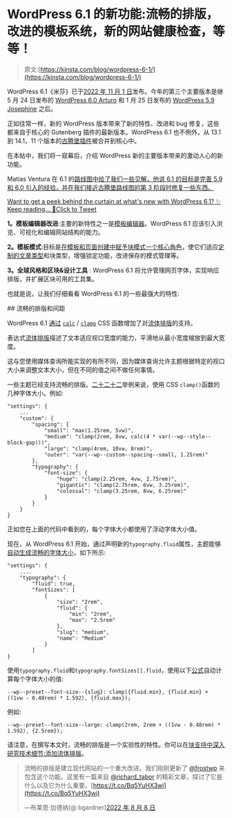 # WordPress 6.1 的新功能:流畅的排版，改进的模板系统，新的网站健康检查，等等！

> 原文:[https://kinsta.com/blog/wordpress-6-1/](https://kinsta.com/blog/wordpress-6-1/)

WordPress 6.1《米莎》已于[2022 年 11 月 1 日](https://wordpress.org/news/2022/11/misha/)发布。今年的第三个主要版本是继 5 月 24 日发布的 [WordPress 6.0 Arturo](https://kinsta.com/blog/wordpress-6-0/) 和 1 月 25 日发布的 [WordPress 5.9 Josephine](https://kinsta.com/blog/wordpress-5-9/) 之后。

正如往常一样，新的 WordPress 版本带来了新的特性、改进和 bug 修复，这些都来自于核心的 Gutenberg 插件的最新版本。WordPress 6.1 也不例外，从 13.1 到 14.1，11 个版本的[古腾堡插件](https://kinsta.com/blog/gutenberg-wordpress-editor/)被合并到核心中。

在本帖中，我们将一窥幕后，介绍 WordPress 新的主要版本带来的激动人心的新功能。

Matias Ventura 在 6.1 的[路线图中给了我们一些见解，他说 6.1 的目标是完善 5.9 和 6.0 引入的经验，并在我们接近古腾堡路线图的第 3 阶段时修复一些东西。](https://make.wordpress.org/core/2022/06/04/roadmap-to-6-1/)

[Want to get a peek behind the curtain at what's new with WordPress 6.1? ✨ Keep reading... 👀Click to Tweet](https://twitter.com/intent/tweet?url=https%3A%2F%2Fbit.ly%2F3AQlbMz&via=kinsta&text=Want+to+get+a+peek+behind+the+curtain+at+what%27s+new+with+WordPress+6.1%3F+%E2%9C%A8+Keep+reading...+%F0%9F%91%80&hashtags=WordPress%2CGutenberg)

**1。模板编辑器改进**:主要的新特性之一是[模板编辑器](https://github.com/WordPress/gutenberg/issues/41241)。WordPress 6.1 应该引入浏览、可视化和编辑网站结构的能力。

**2。模板模式**:目标是[在模板和页面创建中赋予块模式一个核心角色](https://github.com/WordPress/gutenberg/issues/38529)，使它们适应[定制的文章类型](https://kinsta.com/blog/wordpress-custom-post-types/)和块类型，增强锁定功能，改进保存的模式管理等。

**3。全球风格和区块&设计工具** : WordPress 6.1 将允许管理网页字体，实现响应排版，并扩展区块可用的工具集。

也就是说，让我们仔细看看 WordPress 6.1 的一些最强大的特性:

<link rel="stylesheet" href="https://kinsta.com/wp-content/themes/kinsta/dist/components/ctas/cta-mini.css?ver=2e932b8aba3918bfb818">







 <kinsta-auto-toc heading="Table of Contents" exclude="last" list-style="arrow" selector="h2" count-number="-1"><kinsta-advanced-cta language="en_US" type-int-post="131129" type-int-position="0">## 流畅的排版和间距

WordPress 6.1 [通过](https://make.wordpress.org/core/2022/08/04/whats-new-in-gutenberg-13-8-3-august/#fluid-typography-support) [`calc`](https://developer.mozilla.org/en-US/docs/Web/CSS/calc) / [`clamp`](https://developer.mozilla.org/en-US/docs/Web/CSS/clamp) CSS 函数增加了对[流体排版](https://make.wordpress.org/core/2022/10/03/fluid-font-sizes-in-wordpress-6-1/)的支持。

表达式[流体排版](https://make.wordpress.org/core/2022/05/27/block-font-sizes-and-fluid-typography/)描述了文本适应视口宽度的能力，平滑地从最小宽度缩放到最大宽度。

这与您使用媒体查询所能实现的有所不同，因为媒体查询允许主题根据特定的视口大小来调整文本大小，但在不同的值之间不做任何事情。

一些主题已经支持流畅的排版。[二十二十二](https://kinsta.com/blog/twenty-twenty-two-theme/)举例来说，使用 CSS `clamp()`函数的几种字体大小。例如:

```
"settings": {
	...
	"custom": {
		"spacing": {
			"small": "max(1.25rem, 5vw)",
			"medium": "clamp(2rem, 8vw, calc(4 * var(--wp--style--block-gap)))",
			"large": "clamp(4rem, 10vw, 8rem)",
			"outer": "var(--wp--custom--spacing--small, 1.25rem)"
		},
		"typography": {
			"font-size": {
				"huge": "clamp(2.25rem, 4vw, 2.75rem)",
				"gigantic": "clamp(2.75rem, 6vw, 3.25rem)",
				"colossal": "clamp(3.25rem, 8vw, 6.25rem)"
			}
		}
	}
}
```

正如您在上面的代码中看到的，每个字体大小都使用了浮动字体大小值。

现在，从 WordPress 6.1 开始，通过声明新的`typography.fluid`属性，主题能够[自动生成流畅的字体大小](https://make.wordpress.org/core/2022/05/27/block-font-sizes-and-fluid-typography/)，如下所示:

```
"settings": {
	....
	"typography": {
		"fluid": true,
		"fontSizes": [
			{
				"size": "2rem",
				"fluid": {
					"min": "2rem",
					"max": "2.5rem"
				},
				"slug": "medium",
				"name": "Medium"
			}
		]
}
```

使用`typography.fluid`和`typography.fontSizes[].fluid`，使用以下[公式](https://richtabor.com/fluid-typography-block-themes/)自动计算每个字体大小的值:

```
--wp--preset--font-size--{slug}: clamp({fluid.min}, {fluid.min} + ((1vw - 0.48rem) * 1.592), {fluid.max});
```

例如:

```
--wp--preset--font-size--large: clamp(2rem, 2rem + ((1vw - 0.48rem) * 1.592), {2.5rem});
```

请注意，在撰写本文时，流畅的排版是一个实验性的特性。你可以在[块支持中深入研究技术细节:添加流体排版](https://github.com/WordPress/gutenberg/pull/39529)。

> 流畅的排版是建立现代网站的一个重大改进。我们刚刚更新了 [@frostwp](https://twitter.com/frostwp?ref_src=twsrc%5Etfw) 来包含这个功能。这里有一篇来自 [@richard_tabor](https://twitter.com/richard_tabor?ref_src=twsrc%5Etfw) 的精彩文章，探讨了它是什么以及它为什么重要。[https://t.co/Bq5YuHX3wi](https://t.co/Bq5YuHX3wi)
> 
> —布莱恩·加德纳(@ bgardner)[2022 年 8 月 8 日](https://twitter.com/bgardner/status/1556636761228513283?ref_src=twsrc%5Etfw)</kinsta-advanced-cta></kinsta-auto-toc>